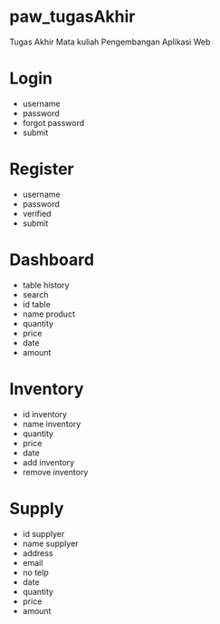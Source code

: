 # paw_tugasAkhir

Tugas Akhir Mata kuliah Pengembangan Aplikasi Web

# Login

- username
- password
- forgot password
- submit

# Register

- username
- password
- verified
- submit

# Dashboard

- table history
- search
- id table
- name product
- quantity
- price
- date
- amount

# Inventory

- id inventory
- name inventory
- quantity
- price
- date
- add inventory
- remove inventory

# Supply

- id supplyer
- name supplyer
- address
- email
- no telp
- date
- quantity
- price
- amount
